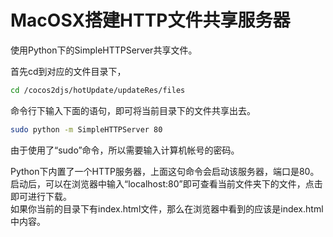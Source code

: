 # MacOSX搭建HTTP文件共享服务器

使用Python下的SimpleHTTPServer共享文件。

首先cd到对应的文件目录下，

```bash
cd /cocos2djs/hotUpdate/updateRes/files 
```

命令行下输入下面的语句，即可将当前目录下的文件共享出去。  

```bash
sudo python -m SimpleHTTPServer 80   
``` 

由于使用了“sudo”命令，所以需要输入计算机帐号的密码。

Python下内置了一个HTTP服务器，上面这句命令会启动该服务器，端口是80。  
启动后，可以在浏览器中输入“localhost:80”即可查看当前文件夹下的文件，点击即可进行下载。  
如果你当前的目录下有index.html文件，那么在浏览器中看到的应该是index.html中内容。  